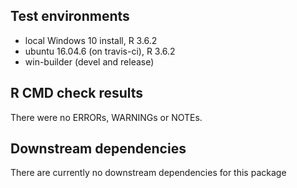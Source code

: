 ## Test environments
* local Windows 10 install, R 3.6.2
* ubuntu 16.04.6 (on travis-ci), R 3.6.2
* win-builder (devel and release)

## R CMD check results
There were no ERRORs, WARNINGs or NOTEs.

## Downstream dependencies
There are currently no downstream dependencies for this package
